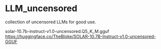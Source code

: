 # LLM_uncensored
collection of uncensored LLMs for good use.


solar-10.7b-instruct-v1.0-uncensored.Q5_K_M.gguf <br>
https://huggingface.co/TheBloke/SOLAR-10.7B-Instruct-v1.0-uncensored-GGUF

